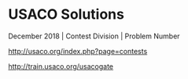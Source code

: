 # USACO Solutions

December 2018 | Contest Division | Problem Number

http://usaco.org/index.php?page=contests

http://train.usaco.org/usacogate

